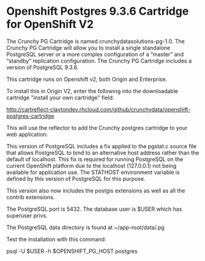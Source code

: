 Openshift Postgres 9.3.6 Cartridge for OpenShift V2
=============================

The Crunchy PG Cartridge is named crunchydatasolutions-pg-1.0. The Crunchy PG Cartridge will allow you to install a single standalone PostgreSQL server or a more complex configuration of a “master” and “standby” replication configuration. The Crunchy PG Cartridge includes a version of PostgreSQL 9.3.6. 

This cartridge runs on Openshift v2, both Origin and Enterprise.

To install this in Origin V2, enter the following into the downloadable
cartridge "install your own cartridge" field:

http://cartreflect-claytondev.rhcloud.com/github/crunchydata/openshift-postgres-cartridge

This will use the reflector to add the Crunchy postgres cartridge to your
web application.


This version of PostgreSQL includes a fix applied to the pgstat.c source file that allows PostgreSQL to bind to an alternative host address rather than the default of localhost. This fix is required for running PostgreSQL on the current OpenShift platform due to the localhost (127.0.0.1) not being available for application use. The STATHOST environment variable is defined by this version of PostgreSQL for this purpose. 

This version also now includes the postgis extensions as well as
all the contrib extensions.

The PostgreSQL port is 5432.  The database user is $USER which has superuser privs.

The PostgreSQL data directory is found at ~/app-root/data/.pg

Test the installation with this command:

psql -U $USER -h $OPENSHIFT_PG_HOST postgres

